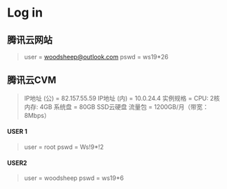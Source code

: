 # Log in
## 腾讯云网站
> user = woodsheep@outlook.com
> pswd = ws19*26

## 腾讯云CVM
> IP地址 (公) = 82.157.55.59 
> IP地址 (内) = 10.0.24.4 
> 实例规格 = CPU: 2核 内存: 4GB
> 系统盘 = 80GB SSD云硬盘
> 流量包 = 1200GB/月（带宽：8Mbps）

#### USER 1
> user = root
> pswd = Ws!9*!2

#### USER2 
> user = woodsheep
> pswd = ws19*6